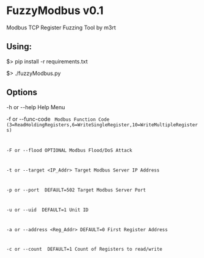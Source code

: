 # FuzzyModbus v0.1
Modbus TCP Register Fuzzing Tool by m3rt

## Using:
  $> pip install -r requirements.txt
  
  $> ./fuzzyModbus.py <OPTIONS>
  
## Options
-h or --help	Help Menu

-f or --func-code <Code>	Modbus Function Code
  (3=ReadHoldingRegisters,6=WriteSingleRegister,10=WriteMultipleRegisters)

-F or --flood	OPTIONAL Modbus Flood/DoS Attack

-t or --target <IP_Addr>	Target Modbus Server IP Address

-p or --port <Port>	DEFAULT=502 Target Modbus Server Port

-u or --uid <UID>	DEFAULT=1 Unit ID

-a or --address <Reg_Addr>	DEFAULT=0 First Register Address

-c or --count <Count>	DEFAULT=1 Count of Registers to read/write 
